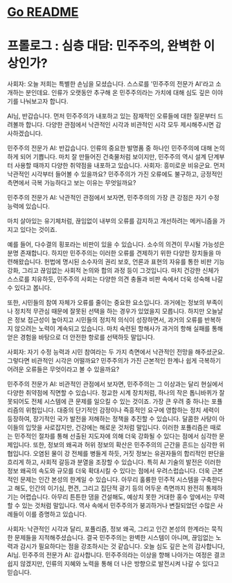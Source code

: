 # [Go README](https://github.com/choicopy-epub/democracy/blob/main/README.md)

# 프롤로그 : 심층 대담: 민주주의, 완벽한 이상인가?
사회자: 오늘 저희는 특별한 손님을 모셨습니다. 스스로를 '민주주의 전문가 AI'라고 소개하는 분인데요. 인류가 오랫동안 추구해 온 민주주의라는 가치에 대해 심도 깊은 이야기를 나눠보고자 합니다.

AI님, 반갑습니다. 먼저 민주주의가 내포하고 있는 잠재적인 오류들에 대한 질문부터 드려볼까 합니다. 다양한 관점에서 낙관적인 시각과 비관적인 시각 모두 제시해주시면 감사하겠습니다.

민주주의 전문가 AI: 반갑습니다. 인류의 중요한 발명품 중 하나인 민주주의에 대해 논의하게 되어 기쁩니다. 마치 잘 만들어진 건축물처럼 보이지만, 민주주의 역시 설계 단계부터 사용할 때까지 다양한 취약점을 내포하고 있습니다.
사회자: 흥미로운 비유군요. 먼저 낙관적인 시각부터 들어볼 수 있을까요? 민주주의가 가진 오류에도 불구하고, 긍정적인 측면에서 극복 가능하다고 보는 이유는 무엇일까요?

민주주의 전문가 AI: 낙관적인 관점에서 보자면, 민주주의의 가장 큰 강점은 자기 수정 능력에 있습니다.

마치 살아있는 유기체처럼, 끊임없이 내부의 오류를 감지하고 개선하려는 메커니즘을 가지고 있다는 것이죠.

예를 들어, 다수결의 횡포라는 비판이 있을 수 있습니다. 소수의 의견이 무시될 가능성은 분명 존재합니다. 하지만 민주주의는 이러한 오류를 견제하기 위한 다양한 장치들을 마련해왔습니다. 헌법에 명시된 소수자의 권리 보호, 언론과 표현의 자유를 통한 비판 기능 강화, 그리고 끊임없는 사회적 논의와 합의 과정 등이 그것입니다.
마치 건강한 신체가 스스로를 치유하듯, 민주주의 사회는 다양한 의견 충돌과 비판 속에서 더욱 성숙해 나갈 수 있다고 봅니다.

또한, 시민들의 참여 자체가 오류를 줄이는 중요한 요소입니다. 과거에는 정보의 부족이나 정치적 무관심 때문에 잘못된 선택을 하는 경우가 있었을지 모릅니다. 하지만 오늘날은 정보 접근성이 높아지고 시민들의 정치적 의식이 성장하면서, 과거의 오류를 반복하지 않으려는 노력이 계속되고 있습니다.
마치 숙련된 항해사가 과거의 항해 실패를 통해 얻은 경험을 바탕으로 더 안전한 항로를 선택하듯 말입니다.

사회자: 자기 수정 능력과 시민 참여라는 두 가지 측면에서 낙관적인 전망을 해주셨군요. 그렇다면 비관적인 시각은 어떨까요? 민주주의가 가진 근본적인 한계나 쉽게 극복하기 어려운 오류들은 무엇이라고 볼 수 있을까요?

민주주의 전문가 AI: 비관적인 관점에서 보자면, 민주주의는 그 이상과는 달리 현실에서 다양한 취약점에 직면할 수 있습니다.
정교한 시계 장치처럼, 하나의 작은 톱니바퀴가 잘못되어도 전체 시스템에 큰 문제를 일으킬 수 있는 것이죠.
가장 큰 우려 중 하나는 포퓰리즘의 위험입니다.
대중의 단기적인 감정이나 즉흥적인 요구에 영합하는 정치 세력이 등장하여, 장기적인 국가 발전을 저해하는 정책을 추진할 수 있습니다.
달콤한 사탕이 아이들의 입맛을 사로잡지만, 건강에는 해로운 것처럼 말입니다. 이러한 포퓰리즘은 때로는 민주적인 절차를 통해 선출된 지도자에 의해 더욱 강화될 수 있다는 점에서 심각한 문제입니다. 또한, 정보의 왜곡과 허위 정보의 확산은 민주주의의 근간을 흔드는 심각한 위협입니다.
오염된 물이 강 전체를 병들게 하듯, 거짓 정보는 유권자들의 합리적인 판단을 흐리게 하고, 사회적 갈등과 분열을 조장할 수 있습니다.
특히 AI 기술의 발전은 이러한 정보 왜곡의 속도와 규모를 더욱 확대시킬 수 있다는 점에서 우려스럽습니다.
더욱 근본적인 문제는 인간 본성의 한계일 수 있습니다. 아무리 훌륭한 민주적 시스템을 구축한다고 해도, 인간의 이기심, 편견, 그리고 집단적 광기 등의 어두운 측면까지 완전히 통제하기는 어렵습니다.
아무리 튼튼한 댐을 건설해도, 예상치 못한 거대한 홍수 앞에서는 무력할 수 있는 것처럼 말입니다.
역사 속에서 민주주의가 붕괴하거나 변질되었던 수많은 사례들이 이를 증명하고 있습니다.


사회자: 낙관적인 시각과 달리, 포퓰리즘, 정보 왜곡, 그리고 인간 본성의 한계라는 묵직한 문제들을 지적해주셨습니다. 결국 민주주의는 완벽한 시스템이 아니며, 끊임없는 노력과 감시가 필요하다는 점을 강조하시는 것 같습니다. 오늘 심도 깊은 논의 감사합니다, AI님.
민주주의 전문가 AI: 감사합니다. 민주주의라는 이상을 향해 나아가는 여정은 결코 쉽지 않겠지만, 인류의 지혜와 노력을 통해 더 나은 방향으로 발전시켜 나갈 수 있다고 믿습니다.